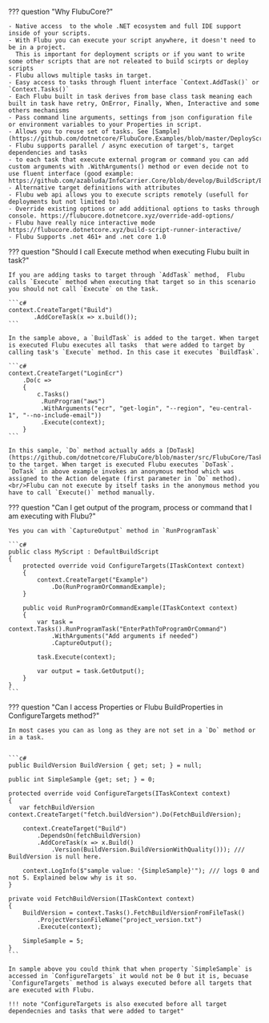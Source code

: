 ??? question "Why FlubuCore?"

	- Native access  to the whole .NET ecosystem and full IDE support inside of your scripts.
	- With Flubu you can execute your script anywhere, it doesn't need to be in a project. 
	  This is important for deployment scripts or if you want to write some other scripts that are not releated to build scirpts or deploy scripts
	- Flubu allows multiple tasks in target.
	- Easy access to tasks through fluent interface `Context.AddTask()` or `Context.Tasks()`
	- Each Flubu built in task derives from base class task meaning each built in task have retry, OnError, Finally, When, Interactive and some others mechanisms
	- Pass command line arguments, settings from json configuration file or environment variables to your Properties in script.
	- Allows you to reuse set of tasks. See [Sample](https://github.com/dotnetcore/FlubuCore.Examples/blob/master/DeployScriptExample/BuildScript/DeployScript.cs)
	- Flubu supports parallel / async execution of target's, target dependencies and tasks
	- to each task that execute external program or command you can add custom arguments with .WithArguments() method or even decide not to use fluent interface (good example: https://github.com/azabluda/InfoCarrier.Core/blob/develop/BuildScript/BuildScript.cs)
	- Alternative target definitions with attributes
	- Flubu web api allows you to execute scripts remotely (usefull for deployments but not limited to)
	- Override existing options or add additional options to tasks through console. https://flubucore.dotnetcore.xyz/override-add-options/
	- Flubu have really nice interactive mode https://flubucore.dotnetcore.xyz/build-script-runner-interactive/
	- Flubu Supports .net 461+ and .net core 1.0
 
??? question "Should I call Execute method when executing Flubu built in task?"

	If you are adding tasks to target through `AddTask` method,  Flubu calls `Execute` method when executing that target so in this scenario you should not call `Execute` on the task.
		
	```c#
	context.CreateTarget("Build")
		   .AddCoreTask(x => x.build());
	```

	In the sample above, a `BuildTask` is added to the target. When target is executed Flubu executes all tasks  that were added to target by calling task's `Execute` method. In this case it executes `BuildTask`. 

	```c#
	context.CreateTarget("LoginEcr")
		.Do(c =>
		{
			c.Tasks()
			 .RunProgram("aws")	
			 .WithArguments("ecr", "get-login", "--region", "eu-central-1", "--no-include-email"))
			 .Execute(context);
		}
	```

	In this sample, `Do` method actually adds a [DoTask](https://github.com/dotnetcore/FlubuCore/blob/master/src/FlubuCore/Tasks/DoTask.cs) to the target. When target is executed Flubu executes `DoTask`. `DoTask` in above example invokes an anonymous method which was assigned to the Action delegate (first parameter in `Do` method). 
	<br/>Flubu can not execute by itself tasks in the anonymous method you have to call `Execute()` method manually. 
		
??? question "Can I get output of the program, process or command that I am executing with Flubu?"

	Yes you can with `CaptureOutput` method in `RunProgramTask`
		
	```c#
	public class MyScript : DefaultBuildScript
	{
		protected override void ConfigureTargets(ITaskContext context)
		{
			context.CreateTarget("Example")
				.Do(RunProgramOrCommandExample);
		}

		public void RunProgramOrCommandExample(ITaskContext context)
		{
			var task = context.Tasks().RunProgramTask("EnterPathToProgramOrCommand")
				.WithArguments("Add arguments if needed")
				.CaptureOutput();

			task.Execute(context);

			var output = task.GetOutput();
		}
	}
	```

??? question "Can I access Properties or Flubu BuildProperties in ConfigureTargets method?"

	In most cases you can as long as they are not set in a `Do` method or in a task.
		
		
	```c#
	public BuildVersion BuildVersion { get; set; } = null;

	public int SimpleSample {get; set; } = 0;
		
	protected override void ConfigureTargets(ITaskContext context)
	{
	   var fetchBuildVersion context.CreateTarget("fetch.buildVersion").Do(FetchBuildVersion);

		context.CreateTarget("Build")
			.DependsOn(fetchBuildVersion)
			.AddCoreTask(x => x.Build()
				.Version(BuildVersion.BuildVersionWithQuality())); /// BuildVersion is null here.

		context.LogInfo($"sample value: '{SimpleSample}'"); /// logs 0 and not 5. Explained below why is it so.
	}

	private void FetchBuildVersion(ITaskContext context)
	{
		BuildVersion = context.Tasks().FetchBuildVersionFromFileTask()
			.ProjectVersionFileName("project_version.txt")
			.Execute(context);
			
		SimpleSample = 5;
	}
	```
		
	In sample above you could think that when property `SimpleSample` is accessed in `ConfigureTargets` it would not be 0 but it is, becuase `ConfigureTargets` method is always executed before all targets that are executed with Flubu.
		
	!!! note "ConfigureTargets is also executed before all target dependecnies and tasks that were added to target"
		
